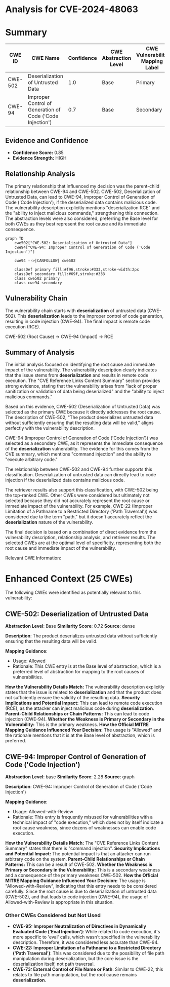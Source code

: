 # Analysis for CVE-2024-48063

# Summary
| CWE ID | CWE Name | Confidence | CWE Abstraction Level | CWE Vulnerability Mapping Label | CWE-Vulnerability Mapping Notes |
|---|---|---|---|---|---|
| CWE-502 | Deserialization of Untrusted Data | 1.0 | Base | Primary | Allowed |
| CWE-94 | Improper Control of Generation of Code ('Code Injection') | 0.7 | Base | Secondary | Allowed-with-Review |

## Evidence and Confidence

*   **Confidence Score:** 0.85
*   **Evidence Strength:** HIGH

## Relationship Analysis
The primary relationship that influenced my decision was the parent-child relationship between CWE-94 and CWE-502. CWE-502, Deserialization of Untrusted Data, can lead to CWE-94, Improper Control of Generation of Code ('Code Injection'), if the deserialized data contains malicious code. The vulnerability description explicitly mentions "deserialization RCE" and the "ability to inject malicious commands," strengthening this connection. The abstraction levels were also considered, preferring the Base level for both CWEs as they best represent the root cause and its immediate consequence.

```mermaid
graph TD
    cwe502["CWE-502: Deserialization of Untrusted Data"]
    cwe94["CWE-94: Improper Control of Generation of Code ('Code Injection')"]

    cwe94 -->|CANFOLLOW| cwe502

    classDef primary fill:#f96,stroke:#333,stroke-width:2px
    classDef secondary fill:#69f,stroke:#333
    class cwe502 primary
    class cwe94 secondary
```

## Vulnerability Chain
The vulnerability chain starts with **deserialization** of untrusted data (CWE-502). This **deserialization** leads to the improper control of code generation, resulting in code injection (CWE-94). The final impact is remote code execution (RCE).

CWE-502 (Root Cause) -> CWE-94 (Impact) -> RCE

## Summary of Analysis
The initial analysis focused on identifying the root cause and immediate impact of the vulnerability. The vulnerability description clearly indicates that the issue stems from **deserialization** and results in remote code execution. The "CVE Reference Links Content Summary" section provides strong evidence, stating that the vulnerability arises from "lack of proper sanitization or validation of data being deserialized" and the "ability to inject malicious commands."

Based on this evidence, CWE-502 (Deserialization of Untrusted Data) was selected as the primary CWE because it directly addresses the root cause. The description of CWE-502, "The product deserializes untrusted data without sufficiently ensuring that the resulting data will be valid," aligns perfectly with the vulnerability description.

CWE-94 (Improper Control of Generation of Code ('Code Injection')) was selected as a secondary CWE, as it represents the immediate consequence of the **deserialization** vulnerability. The evidence for this comes from the CVE summary, which mentions "command injection" and the ability to "execute arbitrary code."

The relationship between CWE-502 and CWE-94 further supports this classification. Deserialization of untrusted data can directly lead to code injection if the deserialized data contains malicious code.

The retriever results also support this classification, with CWE-502 being the top-ranked CWE. Other CWEs were considered but ultimately not selected because they did not accurately represent the root cause or immediate impact of the vulnerability. For example, CWE-22 (Improper Limitation of a Pathname to a Restricted Directory ('Path Traversal')) was considered due to the term "path," but it doesn't accurately reflect the **deserialization** nature of the vulnerability.

The final decision is based on a combination of direct evidence from the vulnerability description, relationship analysis, and retriever results. The selected CWEs are at the optimal level of specificity, representing both the root cause and immediate impact of the vulnerability.

Relevant CWE Information:

# Enhanced Context (25 CWEs)
The following CWEs were identified as potentially relevant to this vulnerability:

## CWE-502: Deserialization of Untrusted Data
**Abstraction Level**: Base
**Similarity Score**: 0.72
**Source**: dense

**Description**:
The product deserializes untrusted data without sufficiently ensuring that the resulting data will be valid.

**Mapping Guidance**:
- Usage: Allowed
- Rationale: This CWE entry is at the Base level of abstraction, which is a preferred level of abstraction for mapping to the root causes of vulnerabilities.

**How the Vulnerability Details Match:** The vulnerability description explicitly states that the issue is related to **deserialization** and that the product does not sufficiently ensure the validity of the resulting data.
**Security Implications and Potential Impact:** This can lead to remote code execution (RCE), as the attacker can inject malicious code during **deserialization**.
**Parent-Child Relationships or Chain Patterns:** This can lead to code injection (CWE-94).
**Whether the Weakness is Primary or Secondary in the Vulnerability:** This is the primary weakness.
**How the Official MITRE Mapping Guidance Influenced Your Decision:** The usage is "Allowed" and the rationale mentions that it is at the Base level of abstraction, which is preferred.

## CWE-94: Improper Control of Generation of Code ('Code Injection')
**Abstraction Level**: base
**Similarity Score**: 2.28
**Source**: graph

**Description**:
CWE-94: Improper Control of Generation of Code ('Code Injection')

**Mapping Guidance**:
- Usage: Allowed-with-Review
- Rationale: This entry is frequently misused for vulnerabilities with a technical impact of "code execution," which does not by itself indicate a root cause weakness, since dozens of weaknesses can enable code execution.

**How the Vulnerability Details Match:** The "CVE Reference Links Content Summary" states that there is "command injection".
**Security Implications and Potential Impact:** The potential impact is that an attacker can run arbitrary code on the system.
**Parent-Child Relationships or Chain Patterns:** This can be a result of CWE-502.
**Whether the Weakness is Primary or Secondary in the Vulnerability:** This is a secondary weakness and a consequence of the primary weakness CWE-502.
**How the Official MITRE Mapping Guidance Influenced Your Decision:** The usage is "Allowed-with-Review", indicating that this entry needs to be considered carefully. Since the root cause is due to deserialization of untrusted data (CWE-502), and that leads to code injection (CWE-94), the usage of Allowed-with-Review is appropriate in this situation.

### Other CWEs Considered but Not Used

*   **CWE-95: Improper Neutralization of Directives in Dynamically Evaluated Code ('Eval Injection')**: While related to code execution, it's more specific to 'eval' calls, which wasn't specified in the vulnerability description. Therefore, it was considered less accurate than CWE-94.
*   **CWE-22: Improper Limitation of a Pathname to a Restricted Directory ('Path Traversal')**: This was considered due to the possibility of file path manipulation during deserialization, but the core issue is the deserialization itself, not path traversal.
*   **CWE-73: External Control of File Name or Path**: Similar to CWE-22, this relates to file path manipulation, but the root cause remains **deserialization**.